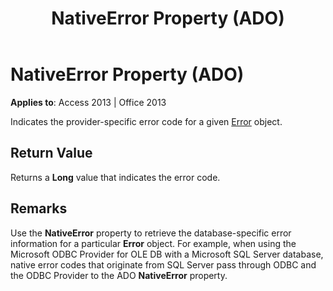 ﻿---
title: NativeError Property (ADO)
TOCTitle: NativeError Property (ADO)
ms:assetid: 9f4d4064-5ee7-20f8-fd54-2cb2eae64d7b
ms:mtpsurl: https://msdn.microsoft.com/en-us/library/JJ249731(v=office.15)
ms:contentKeyID: 48546685
ms.date: 09/18/2015
mtps_version: v=office.15
---

# NativeError Property (ADO)


**Applies to**: Access 2013 | Office 2013

Indicates the provider-specific error code for a given [Error](error-object-ado.md) object.

## Return Value

Returns a **Long** value that indicates the error code.

## Remarks

Use the **NativeError** property to retrieve the database-specific error information for a particular **Error** object. For example, when using the Microsoft ODBC Provider for OLE DB with a Microsoft SQL Server database, native error codes that originate from SQL Server pass through ODBC and the ODBC Provider to the ADO **NativeError** property.

